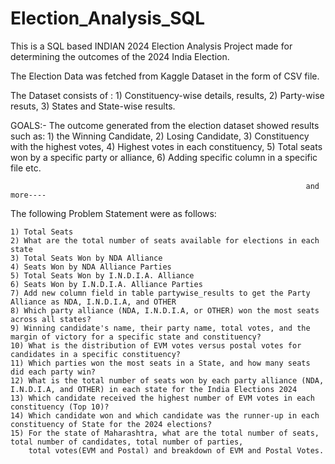 # Election_Analysis_SQL
This is a SQL based INDIAN 2024 Election Analysis Project made for determining the outcomes of the 2024 India Election.

The Election Data was fetched from Kaggle Dataset in the form of CSV file.

The Dataset consists of : 
     1) Constituency-wise details, results, 
     2) Party-wise resuts, 
     3) States and State-wise results.


GOALS:- 
The outcome generated from the election dataset showed results such as:
                                                                      1)  the Winning Candidate, 
                                                                      2)  Losing Candidate, 
                                                                      3)  Constituency with the highest votes,
                                                                      4)  Highest votes in each constituency, 
                                                                      5)  Total seats won by a specific party or alliance, 
                                                                      6)  Adding specific column in a specific file etc.

                                                                      and more----
The following Problem Statement were as follows:

    1) Total Seats
    2) What are the total number of seats available for elections in each state
    3) Total Seats Won by NDA Alliance
    4) Seats Won by NDA Alliance Parties
    5) Total Seats Won by I.N.D.I.A. Alliance
    6) Seats Won by I.N.D.I.A. Alliance Parties
    7) Add new column field in table partywise_results to get the Party Alliance as NDA, I.N.D.I.A, and OTHER
    8) Which party alliance (NDA, I.N.D.I.A, or OTHER) won the most seats across all states?
    9) Winning candidate's name, their party name, total votes, and the margin of victory for a specific state and constituency?
    10) What is the distribution of EVM votes versus postal votes for candidates in a specific constituency?
    11) Which parties won the most seats in a State, and how many seats did each party win?
    12) What is the total number of seats won by each party alliance (NDA, I.N.D.I.A, and OTHER) in each state for the India Elections 2024
    13) Which candidate received the highest number of EVM votes in each constituency (Top 10)?
    14) Which candidate won and which candidate was the runner-up in each constituency of State for the 2024 elections?
    15) For the state of Maharashtra, what are the total number of seats, total number of candidates, total number of parties,
        total votes(EVM and Postal) and breakdown of EVM and Postal Votes.

